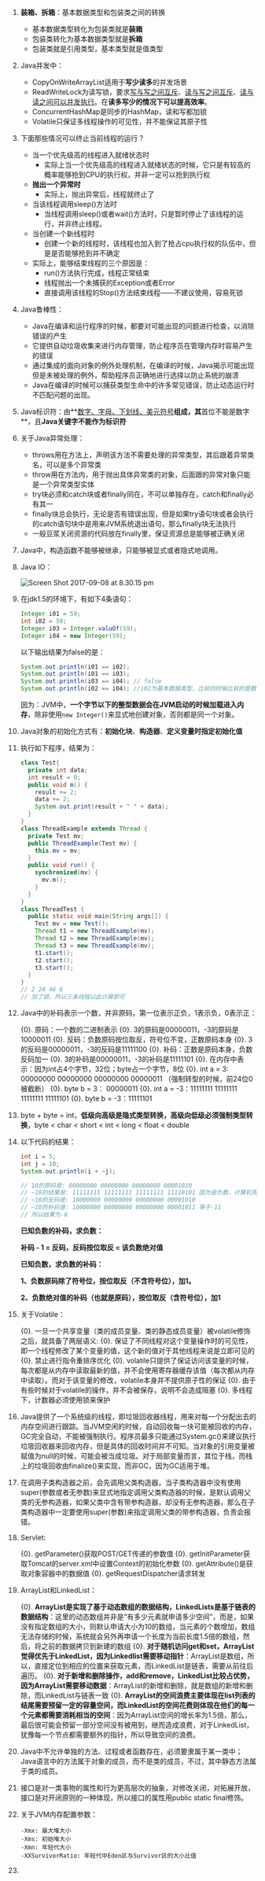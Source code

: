 1. **装箱、拆箱**：基本数据类型和包装类之间的转换

   - 基本数据类型转化为包装类就是**装箱**
   - 包装类转化为基本数据类型就是**拆箱**
   - 包装类就是引用类型，基本类型就是值类型

2. Java并发中：

   - CopyOnWriteArrayList适用于**写少读多**的并发场景
   - ReadWriteLock为读写锁，要求<u>写与写之间互斥</u>、<u>读与写之间互斥</u>、<u>读与读之间可以并发执行</u>。在**读多写少的情况下可以提高效率**。
   - ConcurrentHashMap是同步的HashMap，读和写都加锁
   - Volatile只保证多线程操作的可见性，并不能保证其原子性

3. 下面那些情况可以终止当前线程的运行？

   - 当一个优先级高的线程进入就绪状态时
     - 实际上当一个优先级高的线程进入就绪状态的时候，它只是有较高的概率能够抢到CPU的执行权，并非一定可以抢到执行权
   - **抛出一个异常时**
     - 实际上，抛出异常后，线程就终止了
   - 当该线程调用sleep()方法时
     - 当线程调用sleep()或者wait()方法时，只是暂时停止了该线程的运行，并非终止线程。
   - 当创建一个新线程时
     - 创建一个新的线程时，该线程也加入到了抢占cpu执行权的队伍中，但是是否能够抢到并不确定
   - 实际上，能够结束线程的三个原因是：
     - run()方法执行完成，线程正常结束
     - 线程抛出一个未捕获的Exception或者Error
     - 直接调用该线程的Stop()方法结束线程——不建议使用，容易死锁

4. Java鲁棒性：

   - Java在编译和运行程序的时候，都要对可能出现的问题进行检查，以消除错误的产生
   - 它提供自动垃圾收集来进行内存管理，防止程序员在管理内存时容易产生的错误
   - 通过集成的面向对象的例外处理机制，在编译的时候，Java揭示可能出现但是未被处理的例外，帮助程序员正确地进行选择以防止系统的崩溃
   - Java在编译的时候可以捕获类型生命中的许多常见错误，防止动态运行时不匹配问题的出现。

5. Java标识符：由**<u>数字、字母、下划线、美元符号</u>**组成，其**首位不能是数字**，且**Java关键字不能作为标识符**

6. 关于Java异常处理：

   - throws用在方法上，声明该方法不需要处理的异常类型，其后跟着异常类名，可以是多个异常类
   - throw用在方法内，用于抛出具体异常类的对象，后面跟的异常对象只能是一个异常类型实体
   - try块必须和catch块或者finally同在，不可以单独存在，catch和finally必有其一
   - finally块总会执行，无论是否有错误出现，但是如果try语句块或者会执行的catch语句块中是用来JVM系统退出语句，那么finally块无法执行
   - 一般豆浆关闭资源的代码放在finally里，保证资源总是能够被正确关闭

7. Java中，构造函数不能够被继承，只能够被显式或者隐式地调用。

8. Java IO：

   ![Screen Shot 2017-09-08 at 8.30.15 pm](https://ws1.sinaimg.cn/large/006tNc79gy1fjcc29kw5pj30qu0to77h.jpg)

9. 在jdk1.5的环境下，有如下4条语句：

   ```java
   Integer i01 = 59;
   int i02 = 59;
   Integer i03 = Integer.valuOf(59);
   Integer i04 = new Integer(59);
   ```

   以下输出结果为false的是：

   ```java
   System.out.println(i01 == i02);
   System.out.println(i01 == i03);
   System.out.println(i03 == i04); // false
   System.out.println(i02 == i04); //i02为基本数据类型，比较的时候比较的是数值
   ```

   因为：JVM中，**一个字节以下的整型数据会在JVM启动的时候加载进入内存**，除非使用`new Integer()`来显式地创建对象，否则都是同一个对象。

10. Java对象的初始化方式有：**初始化块**、**构造器**、**定义变量时指定初始化值**

11. 执行如下程序，结果为： 

    ```java
    class Test{
      private int data;
      int result = 0;
      public void m() {
        result += 2;
        data += 2;
        System.out.print(result + " " + data);
      }
    }
    class ThreadExample extends Thread {
      private Test mv;
      public ThreadExample(Test mv) {
        this.mv = mv;
      }
      public void run() {
        synchronized(mv) {
          mv.m();
        }
      }
    }
    class ThreadTest {
      public static void main(String args[]) {
        Test mv = new Test();
        Thread t1 = new ThreadExample(mv);
        Thread t2 = new ThreadExample(mv);
        Thread t3 = new ThreadExample(mv);
        t1.start();
        t2.start();
        t3.start();
      }
    }
    // 2 24 46 6
    // 加了锁，所以三条线程以此计算即可
    ```

12. Java中的补码表示一个数，并非原码，第一位表示正负，1表示负，0表示正：

    {0}. 原码：一个数的二进制表示
       {0}. 3的原码是00000011，-3的原码是10000011
    {0}. 反码：负数原码按位取反，符号位不变，正数原码本身
       {0}. 3的反码是00000011，-3的反码是11111100
    {0}. 补码：正数是原码本身，负数反码加一
       {0}. 3的补码是00000011，-3的补码是11111101
    {0}. 在内存中表示：因为int占4个字节，32位；byte占一个字节，8位
       {0}. int a = 3: 00000000 00000000 00000000 00000011 （强制转型的时候，前24位0被截断）
       {0}. byte b = 3： 00000011
       {0}. int a = -3：11111111 11111111 11111111 11111101
       {0}. byte b = -3：11111101

13. byte + byte = int，**低级向高级是隐式类型转换，高级向低级必须强制类型转换**，byte < char < short < int < long < float < double

14. 以下代码的结果：

    ```java
    int i = 5;
    int j = 10;
    System.out.println(i + ~j);

    // 10的原码是: 00000000 00000000 00000000 00001010
    // ~10的结果是: 11111111 11111111 11111111 11110101 因为是负数，计算机用补码来存储
    // ~10的反码是: 10000000 00000000 00000000 00001010
    // ~10的补码是: 10000000 00000000 00000000 00001011 等于-11
    // 所以结果为-6
    ```

    **已知负数的补码，求负数：**

    **补码 - 1 = 反码，反码按位取反 = 该负数绝对值**

    **已知负数，求负数的补码：**

    **1、负数原码除了符号位，按位取反（不含符号位），加1。**

    **2、负数绝对值的补码（也就是原码），按位取反（含符号位），加1**

15. 关于Volatile：

    {0}. 一旦一个共享变量（类的成员变量、类的静态成员变量）被volatile修饰之后，就具备了两层语义:
       {0}. 保证了不同线程对这个变量操作时的可见性，即一个线程修改了某个变量的值，这个新的值对于其他线程来说是立即可见的
       {0}. 禁止进行指令重排序优化
    {0}. volatile只提供了保证访问该变量的时候，每次都是从内存中读取最新的值，并不会使用寄存器缓存该值（每次都从内存中读取）。而对于该变量的修改，volatile本身并不提供原子性的保证
    {0}. 由于有些时候对于volatile的操作，并不会被保存，说明不会造成阻塞
    {0}. 多线程下，计数器必须使用锁来保护

16. Java提供了一个系统级的线程，即垃圾回收器线程，用来对每一个分配出去的内存空间进行跟踪。当JVM空闲的时候，自动回收每一块可能被回收的内存，GC完全自动，不能被强制执行。程序员最多只能通过System.gc()来建议执行垃圾回收器来回收内存，但是具体的回收时间并不可知。当对象的引用变量被赋值为null的时候，可能会被当成垃圾。对于局部变量而言，其位于栈，而栈上的垃圾回收由finalize()来实现，而非GC，因为GC适用于堆。

17. 在调用子类构造器之前，会先调用父类构造器，当子类构造器中没有使用super(参数或者无参数)来显式地指定调用父类构造器的时候，是默认调用父类的无参构造器，如果父类中含有带参构造器，却没有无参构造器，那么在子类构造器中一定要使用super(参数)来指定调用父类的带参构造器，负责会报错。

18. Servlet: 

    {0}. getParameter()获取POST/GET传递的参数值
    {0}. getInitParameter获取Tomcat的server.xml中设置Context的初始化参数
    {0}. getAttribute()是获取对象容器中的数据值
    {0}. getRequestDispatcher请求转发

19. ArrayList和LinkedList：

    {0}. **ArrayList是实现了基于动态数组的数据结构，LinkedLists是基于链表的数据结构**：这里的动态数组并非是“有多少元素就申请多少空间”，而是，如果没有指定数组的大小，则默认申请大小为10的数组，当元素的个数增加，数组无法存储的时候，系统就会另外再申请一个长度为当前长度1.5倍的数组，然后，将之前的数据拷贝到新建的数组
    {0}. **对于随机访问get和set，ArrayList觉得优先于LinkedList，因为Linkedlist需要移动指针**：ArrayList是数组，所以，直接定位到相应的位置来获取元素，而LinkedList是链表，需要从前往后遍历。
    {0}. **对于新增和删除操作，add和remove，LinkedList比较占优势，因为ArrayList需要移动数据**：ArrayList的新增和删除，就是数组的新增和删除，而LinkedList与链表一致
    {0}. **ArrayList的空间浪费主要体现在list列表的结尾需要预留一定的容量空间，而LinkedList的空间花费则体现在他们的每一个元素都需要消耗相当的空间**：因为ArrayList空间的增长率为1.5倍，那么，最后很可能会预留一部分空间没有被用到，继而造成浪费，对于LinkedList，犹豫每一个节点都需要额外的指针，所以导致空间的浪费。

20. Java中不允许单独的方法、过程或者函数存在，必须要隶属于某一类中； Java语言中的方法属于对象的成员，而不是类的成员，不过，其中静态方法属于类的成员。

21. 接口是对一类事物的属性和行为更高层次的抽象，对修改关闭，对拓展开放，接口是对开闭原则的一种体现，所以接口的属性用public static final修饰。

22. 关于JVM内存配置参数：

    ```
    -Xmx: 最大堆大小
    -Xms: 初始堆大小
    -Xmn: 年轻代大小
    -XXSurvivorRatio: 年轻代中Eden区与Survivor区的大小比值
    ```

23. ​